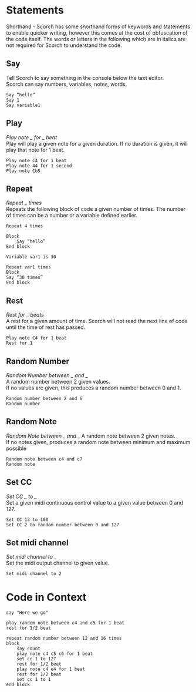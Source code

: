 # Statements
Shorthand - Scorch has some shorthand forms of keywords and statements to enable quicker writing, however this comes at the cost of obfuscation of the code itself. The words or letters in the following which are in italics are not required for Scorch to understand the code.

## Say
Tell Scorch to say something in the console below the text editor.  
Scorch can say numbers, variables, notes, words.

`Say “hello”`  
`Say 1`  
`Say variable1` 

## Play
*Play note _ for _ beat*  
Play will play a given note for a given duration. If no duration is given, it will play that note for 1 beat.

`Play note C4 for 1 beat`  
`Play note 44 for 1 second`  
`Play note Cb5`  

## Repeat
*Repeat _ times*  
Repeats the following block of code a given number of times. The number of times can be a number or a variable defined earlier.

`Repeat 4 times`  
```
Block  
    Say “hello”  
End block
```

`Variable var1 is 30`

```
Repeat var1 times
Block
Say “30 times”
End block
```

## Rest
*Rest for _ beats*  
A rest for a given amount of time. Scorch will not read the next line of code until the time of rest has passed.

```
Play note C4 for 1 beat  
Rest for 1 
```

## Random Number
*Random Number between _ and _*  
A random number between 2 given values.  
If no values are given, this produces a random number between 0 and 1.

`Random number between 2 and 6`  
`Random number`

## Random Note
*Random Note between _ and _*
A random note between 2 given notes.  
If no notes given, produces a random note between minimum and maximum possible

`Random note between c4 and c7`  
`Random note`  

## Set CC
*Set CC _ to _*  
Set a given midi continuous control value to a given value between 0 and 127.

`Set CC 13 to 100`  
`Set CC 2 to random number between 0 and 127`  

## Set midi channel 
*Set midi channel to _*  
Set the midi output channel to given value.

`Set midi channel to 2`

# Code in Context

```
say "Here we go"

play random note between c4 and c5 for 1 beat
rest for 1/2 beat

repeat random number between 12 and 16 times
block
    say count
    play note c4 c5 c6 for 1 beat
    set cc 1 to 127 
    rest for 1/2 beat
    play note c4 e4 for 1 beat
    rest for 1/2 beat
    set cc 1 to 1
end block


```